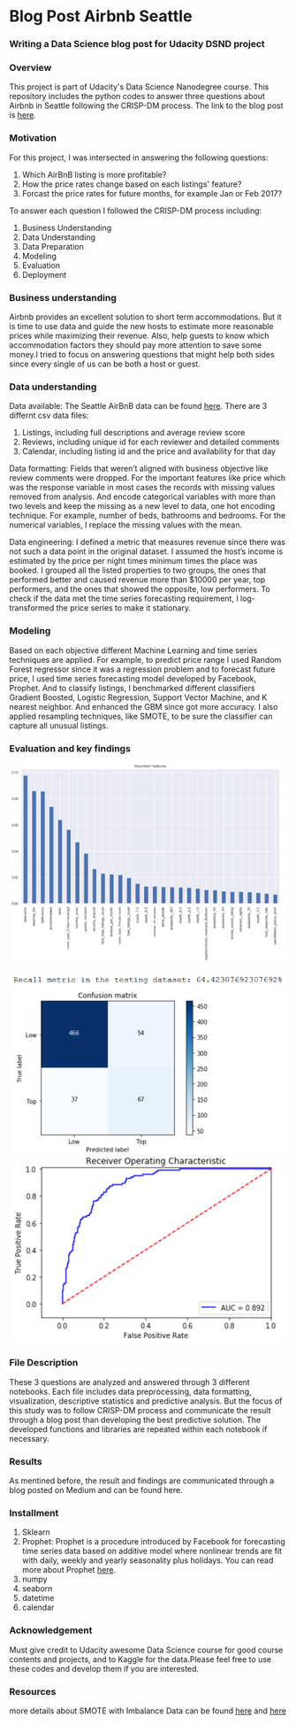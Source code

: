 # Blog Post Airbnb Seattle
### Writing a Data Science blog post for Udacity DSND project 

### Overview
This project is part of Udacity's Data Science Nanodegree course. This repository includes the python codes to answer three questions about Airbnb in Seattle following the CRISP-DM process. The link to the blog post is [here](https://medium.com/@rahil.bagheri/using-data-to-help-seattle-airbnb-hosts-and-guests-make-smarter-decisions-39749cc43ae). 

### Motivation 
For this project, I was intersected in answering the following questions:
1) Which AirBnB listing is more profitable?
2) How the price rates change based on each listings' feature?
3) Forcast the price rates for future months, for example Jan or Feb 2017?

To answer each question I followed the CRISP-DM process including:

1) Business Understanding
2) Data Understanding
3) Data Preparation
4) Modeling
5) Evaluation
6) Deployment

### Business understanding 
Airbnb provides an excellent solution to short term accommodations. But it is time to use data and guide the new hosts to estimate more reasonable prices while maximizing their revenue. Also, help guests to know which accommodation factors they should pay more attention to save some money.I tried to focus on answering questions that might help both sides since every single of us can be both a host or guest. 

### Data understanding
Data available:
The Seattle AirBnB data can be found [here](https://www.kaggle.com/airbnb/seattle). There are 3 differnt csv data files:
1) Listings, including full descriptions and average review score  
2) Reviews, including unique id for each reviewer and detailed comments  
3) Calendar, including listing id and the price and availability for that day

Data formatting:
Fields that weren’t aligned with business objective like review comments were dropped. For the important features like price which was the response variable in most cases the records with missing values removed from analysis. And encode categorical variables with more than two levels and keep the missing as a new level to data, one hot encoding technique. For example, number of beds, bathrooms and bedrooms. For the numerical variables, I replace the missing values with the mean. 

Data engineering:
I defined a metric that measures revenue since there was not such a data point in the original dataset. I assumed the host’s income is estimated by the price per night times minimum times the place was booked. I grouped all the listed properties to two groups, the ones that performed better and caused revenue more than $10000 per year, top performers, and the ones that showed the opposite, low performers. 
To check if the data met the time series forecasting requirement, I log-transformed the price series to make it stationary.

### Modeling 
Based on each objective different Machine Learning and time series techniques are applied. For example, to predict price range I used Random Forest regressor since it was a regression problem and to forecast future price, I used time series forecasting model developed by Facebook, Prophet. And to classify listings, I benchmarked different classifiers Gradient Boosted, Logistic Regression, Support Vector Machine, and K nearest neighbor. And enhanced the GBM since got more accuracy.
I also applied resampling techniques, like SMOTE, to be sure the classifier can capture all unusual listings.
 
### Evaluation and key findings


![](RandomForest_ImportantFeatures.png)

![](Confusion_Matrix.png)
![](ROC_Curve.png)





### File Description
These 3 questions are analyzed and answered through 3 different notebooks. Each file includes data preprocessing, data formatting, visualization, descriptive statistics and predictive analysis. But the focus of this study was to follow CRISP-DM process and communicate the result through a blog post than developing the best predictive solution. The developed functions and libraries are repeated within each notebook if necessary.

### Results
As mentined before, the result and findings are communicated through a blog posted on Medium and can be found here.

### Installment
1) Sklearn 
2) Prophet: Prophet is a procedure introduced by Facebook for forecasting time series data based on additive model where nonlinear trends are fit with daily, weekly and yearly seasonality plus holidays. You can read more about Prophet [here](https://facebook.github.io/prophet/).
3) numpy
4) seaborn
5) datetime
6) calendar

### Acknowledgement
Must give credit to Udacity awesome Data Science course for good course contents and projects, and to Kaggle for the data.Please feel free to use these codes and develop them if you are interested. 

### Resources
more details about SMOTE with Imbalance Data can be found [here](https://www.kaggle.com/qianchao/smote-with-imbalance-data) and [here](https://www.kaggle.com/rafjaa/resampling-strategies-for-imbalanced-datasets)
